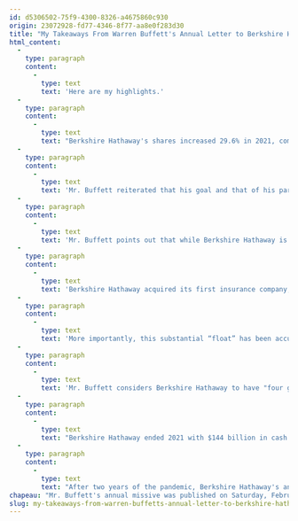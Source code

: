 ```yaml
---
id: d5306502-75f9-4300-8326-a4675860c930
origin: 23072928-fd77-4346-8f77-aa8e0f283d30
title: "My Takeaways From Warren Buffett's Annual Letter to Berkshire Hathaway Shareholders"
html_content:
  -
    type: paragraph
    content:
      -
        type: text
        text: 'Here are my highlights.'
  -
    type: paragraph
    content:
      -
        type: text
        text: "Berkshire Hathaway's shares increased 29.6% in 2021, compared to 28.7% for the S&P 500 index (including dividends). Over the past 10 years, the company's stock has appreciated 292.3% compared to 362.7% for the S&P 500, or compound annual returns of 11.3% and 13.8%, respectively. Since the arrival of Warren Buffet at the head of the company to the end of last year, that is, from 1964 to 2021, the total return of the Berkshire Hathaway stock has been 3,641,613% compared to 30,209% for the S&P 500. The stock's compound annual return was 20.1% compared to 10.5% for the S&P 500."
  -
    type: paragraph
    content:
      -
        type: text
        text: 'Mr. Buffett reiterated that his goal and that of his partner and vice-chairman of the board, Charlie Munger, is to own investments in companies that have sustainable competitive advantages and that are led by a top-notch CEO. These investments can be minority stakes in publicly traded companies or full ownership of private companies. When the company owns shares of companies on the stock market, it is for the long term and not with the aim of reselling them at an opportune time.'
  -
    type: paragraph
    content:
      -
        type: text
        text: 'Mr. Buffett points out that while Berkshire Hathaway is often seen as a somewhat odd amalgamation of financial assets, the company also owns ("infrastructure") assets worth some US$158 billion on its balance sheet as of December 31, 2021, which is more than any other US company (all amounts are in US dollars). These major assets come from its railroad (Burlington Northern Santa Fe or BNSF) as well as its power generation and transmission company (Berkshire Hathaway Energy).'
  -
    type: paragraph
    content:
      -
        type: text
        text: 'Berkshire Hathaway acquired its first insurance company, National Indemnity, in 1967 for $8.6 million. It is these insurance businesses and the “float” they produce (the money the company collects from its premiums and can invest before having to pay out for future claims) that allowed Mr. Buffett to build the huge conglomerate that Berkshire Hathaway has become today, with a market capitalization of nearly $715 billion. Since 1967, this “free float” has gone from $19 million to nearly $147 billion! And it continues to grow: in 2021, it increased by $9 billion.'
  -
    type: paragraph
    content:
      -
        type: text
        text: 'More importantly, this substantial “float” has been accumulated at a negative cost! Indeed, the insurance business has managed to earn a modest insurance profit over the past 55 years. It is largely the capital from the “float” that Mr. Buffett has been able to redeploy very effectively into other investments, both in publicly traded companies and in companies that he has acquired entirely over the years.'
  -
    type: paragraph
    content:
      -
        type: text
        text: 'Mr. Buffett considers Berkshire Hathaway to have "four giants" that account for a substantial portion of the company''s value. These four giants are: 1- its insurance activities (a vast group offering a variety of types of insurance); 2- Apple, an investment made by Berkshire Hathaway in 2016 and which was worth some $161.2 billion at the end of 2021; 3- BNSF (railroad), a company that Buffett describes as the “number one artery” of American commerce and whose net profits amounted to nearly $6.0 billion in 2021; and 4- Berkshire Hathaway Energy, whose net profits were $3.5 billion in 2021. Interestingly, Buffett views Berkshire''s investment in Apple as one of his businesses and not as a property that could be sold at any time.'
  -
    type: paragraph
    content:
      -
        type: text
        text: "Berkshire Hathaway ended 2021 with $144 billion in cash. Mr. Buffett would like to invest this cash, which provides a very modest return to the company, but he is waiting for opportunities. Clearly, he had not yet found attractive opportunities at the end of 2021. It must be pointed out that Berkshire must invest tens of billions of dollars in a new investment, which greatly limits the possibilities. In fact, in recent years, the company's largest investments have been buybacks of its own shares. In 2021, it repurchased $27.1 billion compared to $24.7 billion in 2020. Over the past three years, repurchases total nearly $57.2 billion and have allowed the company to reduce its number of outstanding shares by almost 10%."
  -
    type: paragraph
    content:
      -
        type: text
        text: "After two years of the pandemic, Berkshire Hathaway's annual meeting will take place in person on April 30. My investment team and I will make it our duty and pleasure to attend."
chapeau: "Mr. Buffett's annual missive was published on Saturday, February 26. It is always a very rewarding read that I recommend to all investors, whether they own Berkshire Hathaway stock or not. Here is the link to that letter as well as the archive of all previous letters since 1995. The 10-page letter is Buffett’s shortest in many years."
slug: my-takeaways-from-warren-buffetts-annual-letter-to-berkshire-hathaway-shareholders
---
```


